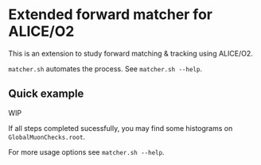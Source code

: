# Extended forward matcher for ALICE/O2 

This is an extension to study forward matching & tracking using ALICE/O2.

`matcher.sh` automates the process. See `matcher.sh --help`.

## Quick example

WIP

If all steps completed sucessfully, you may find some histograms on `GlobalMuonChecks.root`.

For more usage options see `matcher.sh --help`.

